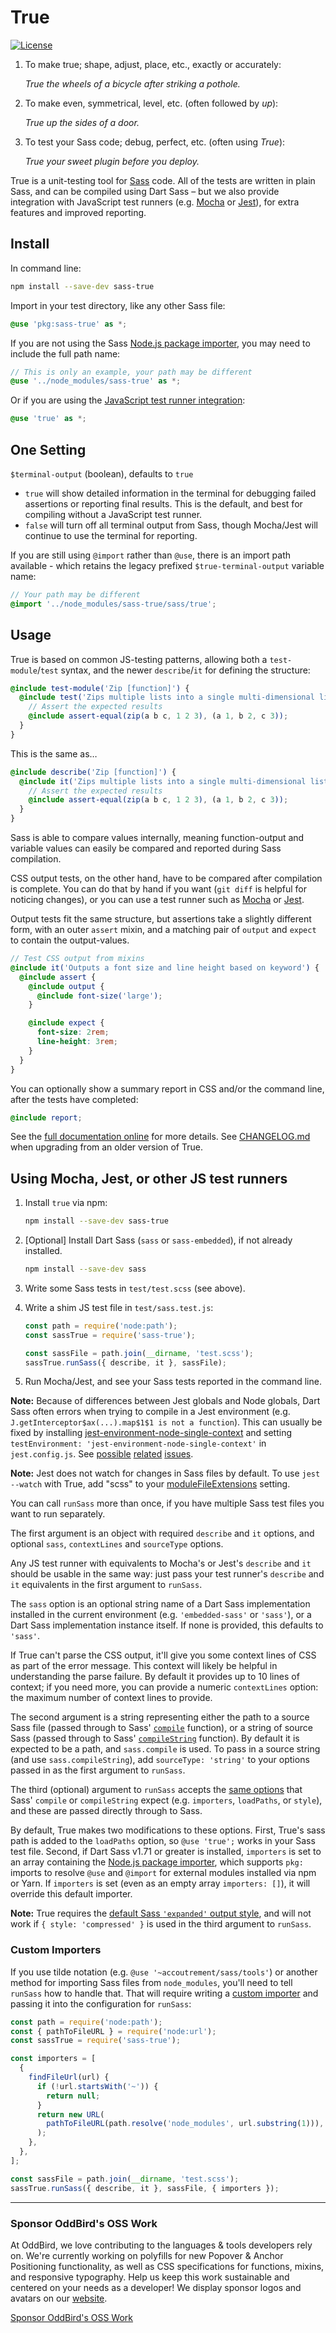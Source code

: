 # True

[![License](https://img.shields.io/badge/License-BSD%203--Clause-blue.svg)](https://opensource.org/licenses/BSD-3-Clause)

1. To make true; shape, adjust, place, etc., exactly or accurately:

   _True the wheels of a bicycle after striking a pothole._

2. To make even, symmetrical, level, etc. (often followed by _up_):

   _True up the sides of a door._

3. To test your Sass code; debug, perfect, etc. (often using _True_):

   _True your sweet plugin before you deploy._

True is a unit-testing tool
for [Sass](https://sass-lang.com/) code.
All of the tests are written in plain Sass,
and can be compiled using Dart Sass –
but we also provide integration with
JavaScript test runners
(e.g. [Mocha](https://mochajs.org/) or [Jest](https://jestjs.io/)),
for extra features and improved reporting.

## Install

In command line:

```bash
npm install --save-dev sass-true
```

Import in your test directory,
like any other Sass file:

```scss
@use 'pkg:sass-true' as *;
```

If you are not using the Sass [Node.js package importer][pkg-importer], you may
need to include the full path name:

```scss
// This is only an example, your path may be different
@use '../node_modules/sass-true' as *;
```

Or if you are using the [JavaScript test runner integration][js-runner]:

```scss
@use 'true' as *;
```

[pkg-importer]: https://sass-lang.com/documentation/js-api/classes/nodepackageimporter/
[js-runner]: #using-mocha-jest-or-other-js-test-runners

## One Setting

`$terminal-output` (boolean),
defaults to `true`

- `true` will show detailed information in the terminal
  for debugging failed assertions or reporting final results.
  This is the default, and best for compiling without a JavaScript test runner.
- `false` will turn off all terminal output from Sass,
  though Mocha/Jest will continue to use the terminal for reporting.

If you are still using `@import` rather than `@use`,
there is an import path available -
which retains the legacy prefixed `$true-terminal-output` variable name:

```scss
// Your path may be different
@import '../node_modules/sass-true/sass/true';
```

## Usage

True is based on common JS-testing patterns,
allowing both a `test-module`/`test` syntax,
and the newer `describe`/`it` for defining the structure:

```scss
@include test-module('Zip [function]') {
  @include test('Zips multiple lists into a single multi-dimensional list') {
    // Assert the expected results
    @include assert-equal(zip(a b c, 1 2 3), (a 1, b 2, c 3));
  }
}
```

This is the same as…

```scss
@include describe('Zip [function]') {
  @include it('Zips multiple lists into a single multi-dimensional list') {
    // Assert the expected results
    @include assert-equal(zip(a b c, 1 2 3), (a 1, b 2, c 3));
  }
}
```

Sass is able to compare values internally,
meaning function-output and variable values
can easily be compared and reported during Sass compilation.

CSS output tests, on the other hand,
have to be compared after compilation is complete.
You can do that by hand if you want
(`git diff` is helpful for noticing changes),
or you can use a test runner
such as [Mocha](https://mochajs.org/) or [Jest](https://jestjs.io/).

Output tests fit the same structure,
but assertions take a slightly different form,
with an outer `assert` mixin,
and a matching pair of `output` and `expect`
to contain the output-values.

```scss
// Test CSS output from mixins
@include it('Outputs a font size and line height based on keyword') {
  @include assert {
    @include output {
      @include font-size('large');
    }

    @include expect {
      font-size: 2rem;
      line-height: 3rem;
    }
  }
}
```

You can optionally show a summary report
in CSS and/or the command line,
after the tests have completed:

```scss
@include report;
```

See the [full documentation online](https://www.oddbird.net/true/docs/)
for more details.
See [CHANGELOG.md](https://github.com/oddbird/true/blob/main/CHANGELOG.md)
when upgrading from an older version of True.

## Using Mocha, Jest, or other JS test runners

1. Install `true` via npm:

   ```bash
   npm install --save-dev sass-true
   ```

2. [Optional] Install Dart Sass (`sass` or `sass-embedded`), if not already
   installed.

   ```bash
   npm install --save-dev sass
   ```

3. Write some Sass tests in `test/test.scss` (see above).

4. Write a shim JS test file in `test/sass.test.js`:

   ```js
   const path = require('node:path');
   const sassTrue = require('sass-true');

   const sassFile = path.join(__dirname, 'test.scss');
   sassTrue.runSass({ describe, it }, sassFile);
   ```

5. Run Mocha/Jest, and see your Sass tests reported in the command line.

**Note:** Because of differences between Jest globals and Node globals, Dart
Sass often errors when trying to compile in a Jest environment (e.g.
`J.getInterceptor$ax(...).map$1$1 is not a function`). This can usually be fixed
by installing
[jest-environment-node-single-context](https://github.com/kayahr/jest-environment-node-single-context)
and setting `testEnvironment: 'jest-environment-node-single-context'` in
`jest.config.js`. See [possible](https://github.com/sass/dart-sass/issues/1692)
[related](https://github.com/dart-lang/sdk/issues/47670)
[issues](https://github.com/facebook/jest/issues/2549).

**Note:** Jest does not watch for changes in Sass files by default. To use
`jest --watch` with True, add "scss" to your
[moduleFileExtensions](https://jestjs.io/docs/configuration#modulefileextensions-arraystring)
setting.

You can call `runSass` more than once, if you have multiple Sass test files you
want to run separately.

The first argument is an object with required `describe` and `it` options, and
optional `sass`, `contextLines` and `sourceType` options.

Any JS test runner with equivalents to Mocha's or Jest's `describe` and `it`
should be usable in the same way: just pass your test runner's `describe` and
`it` equivalents in the first argument to `runSass`.

The `sass` option is an optional string name of a Dart Sass implementation
installed in the current environment (e.g. `'embedded-sass'` or `'sass'`), or a
Dart Sass implementation instance itself. If none is provided, this defaults to
`'sass'`.

If True can't parse the CSS output, it'll give you some context lines of CSS as
part of the error message. This context will likely be helpful in understanding
the parse failure. By default it provides up to 10 lines of context; if you need
more, you can provide a numeric `contextLines` option: the maximum number of
context lines to provide.

The second argument is a string representing either the path to a source Sass
file (passed through to Sass'
[`compile`](https://sass-lang.com/documentation/js-api/modules#compile)
function), or a string of source Sass (passed through to Sass'
[`compileString`](https://sass-lang.com/documentation/js-api/modules#compileString)
function). By default it is expected to be a path, and `sass.compile` is used.
To pass in a source string (and use `sass.compileString`), add `sourceType:
'string'` to your options passed in as the first argument to `runSass`.

The third (optional) argument to `runSass` accepts the [same
options](https://sass-lang.com/documentation/js-api/interfaces/Options) that
Sass' `compile` or `compileString` expect (e.g. `importers`, `loadPaths`, or
`style`), and these are passed directly through to Sass.

By default, True makes two modifications to these options. First, True's sass
path is added to the `loadPaths` option, so `@use 'true';` works in your Sass
test file. Second, if Dart Sass v1.71 or greater is installed, `importers` is
set to an array containing the [Node.js package importer][pkg-importer], which
supports `pkg:` imports to resolve `@use` and `@import` for external modules
installed via npm or Yarn. If `importers` is set (even as an empty array
`importers: []`), it will override this default importer.

**Note:** True requires the
[default Sass `'expanded'` output style](https://sass-lang.com/documentation/js-api/modules#OutputStyle),
and will not work if `{ style: 'compressed' }` is used in the third argument to
`runSass`.

### Custom Importers

If you use tilde notation (e.g. `@use '~accoutrement/sass/tools'`) or another
method for importing Sass files from `node_modules`, you'll need to tell
`runSass` how to handle that. That will require writing a [custom
importer](https://sass-lang.com/documentation/js-api/interfaces/FileImporter)
and passing it into the configuration for `runSass`:

```js
const path = require('node:path');
const { pathToFileURL } = require('node:url');
const sassTrue = require('sass-true');

const importers = [
  {
    findFileUrl(url) {
      if (!url.startsWith('~')) {
        return null;
      }
      return new URL(
        pathToFileURL(path.resolve('node_modules', url.substring(1))),
      );
    },
  },
];

const sassFile = path.join(__dirname, 'test.scss');
sassTrue.runSass({ describe, it }, sassFile, { importers });
```

---

### Sponsor OddBird's OSS Work

At OddBird, we love contributing to the languages & tools developers rely on.
We're currently working on polyfills for new Popover & Anchor Positioning
functionality, as well as CSS specifications for functions, mixins, and
responsive typography. Help us keep this work sustainable and centered on your
needs as a developer! We display sponsor logos and avatars on our
[website](https://www.oddbird.net/true/#open-source-sponsors).

[Sponsor OddBird's OSS Work](https://opencollective.com/oddbird-open-source)
